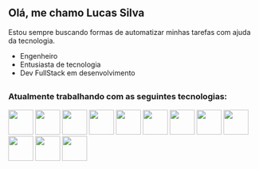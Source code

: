 ## Olá, me chamo Lucas Silva

Estou sempre buscando formas de automatizar minhas tarefas com ajuda da tecnologia. <br>

- Engenheiro
- Entusiasta de tecnologia
- Dev FullStack em desenvolvimento

##

### Atualmente trabalhando com as seguintes tecnologias:

<div display='inline'>
  <img width='50px' src="https://cdn.jsdelivr.net/gh/devicons/devicon/icons/nodejs/nodejs-original-wordmark.svg" />
  <img width='50px' src="https://cdn.jsdelivr.net/gh/devicons/devicon/icons/react/react-original.svg" />
  <img width='50px' src="https://cdn.jsdelivr.net/gh/devicons/devicon/icons/javascript/javascript-original.svg" />
  <img width='50px' src="https://cdn.jsdelivr.net/gh/devicons/devicon/icons/python/python-original.svg" />
  <img width='50px' src="https://cdn.jsdelivr.net/gh/devicons/devicon/icons/django/django-plain.svg" />
  <img width='50px' src="https://cdn.jsdelivr.net/gh/devicons/devicon/icons/selenium/selenium-original.svg" />
  <img width='50px' src="https://cdn.jsdelivr.net/gh/devicons/devicon/icons/firebase/firebase-plain-wordmark.svg" />
  <img width='50px' src="https://cdn.jsdelivr.net/gh/devicons/devicon/icons/postgresql/postgresql-original.svg" />
  <img width='50px' src="https://cdn.jsdelivr.net/gh/devicons/devicon/icons/html5/html5-original-wordmark.svg" />
  <img width='50px' src="https://cdn.jsdelivr.net/gh/devicons/devicon/icons/css3/css3-original-wordmark.svg" />
  <img width='50px' src="https://cdn.jsdelivr.net/gh/devicons/devicon/icons/bootstrap/bootstrap-original.svg" />
  <img width='50px' src="https://cdn.jsdelivr.net/gh/devicons/devicon/icons/git/git-original.svg" />
          
</div>   
  

